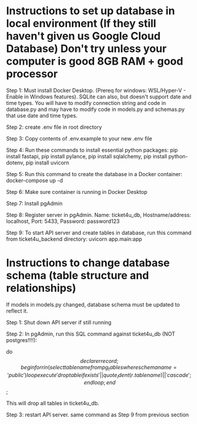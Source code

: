 # Instructions to set up database in local environment (If they still haven't given us Google Cloud Database) Don't try unless your computer is good 8GB RAM + good processor

Step 1: Must install Docker Desktop. (Prereq for windows: WSL/Hyper-V - Enable in Windows features). SQLite can also, but doesn't support date and time types. You will have to modify connection string and code in database.py and may have to modify code in models.py and schemas.py that use date and time types.

Step 2: create .env file in root directory

Step 3: Copy contents of .env.example to your new .env file

Step 4: Run these commands to install essential python packages: pip install fastapi, pip install pylance, pip install sqlalchemy, pip install python-dotenv, pip install uvicorn

Step 5: Run this command to create the database in a Docker container: docker-compose up -d

Step 6: Make sure container is running in Docker Desktop

Step 7: Install pgAdmin

Step 8: Register server in pgAdmin. Name: ticket4u_db, Hostname/address: localhost, Port: 5433, Password: password123 

Step 9: To start API server and create tables in database, run this command from ticket4u_backend directory: uvicorn app.main:app

# Instructions to change database schema (table structure and relationships)
If models in models.py changed, database schema must be updated to reflect it.

Step 1: Shut down API server if still running

Step 2: In pgAdmin, run this SQL command against ticket4u_db (NOT postgres!!!!):

do $$ declare
    r record;
begin
    for r in (select tablename from pg_tables where schemaname = 'public') loop
        execute 'drop table if exists ' || quote_ident(r.tablename) || ' cascade';
    end loop;
end $$;

This will drop all tables in ticket4u_db.

Step 3: restart API server. same command as Step 9 from previous section
